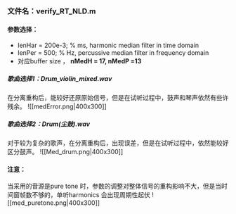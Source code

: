 ### 文件名：verify_RT_NLD.m
#### 参数选择：
- lenHar = 200e-3;  % ms, harmonic median filter in time domain
- lenPer = 500;  % Hz, percussive median filter in frequency domain
- 对应buffer size ， **nMedH = 17, nMedP =13**

##### 歌曲选择1：**Drum_violin_mixed.wav**
在分离重构后，能较好还原原始信号，但是在试听过程中，鼓声和琴声依然有些许残余。
![[medError.png|400x300]]
##### 歌曲选择2：**Drum(尘鼓).wav**
对于较为复杂的歌声，在分离重构后，出现误差，但是在试听过程中，依然能较好区分鼓声。
![[Med_drum.png|400x300]]
#### 注意：
当采用的音源是pure tone 时，参数的调整对整体信号的重构影响不大，但是当时间窗帧数不够的，单听harmonics 会出现周期性起伏
![[med_puretone.png|400x300]]




